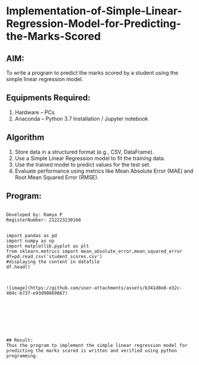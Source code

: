 # Implementation-of-Simple-Linear-Regression-Model-for-Predicting-the-Marks-Scored

## AIM:
To write a program to predict the marks scored by a student using the simple linear regression model.

## Equipments Required:
1. Hardware – PCs
2. Anaconda – Python 3.7 Installation / Jupyter notebook

## Algorithm
1. Store data in a structured format (e.g., CSV, DataFrame).
2. Use a Simple Linear Regression model to fit the training data.
3. Use the trained model to predict values for the test set.
4. Evaluate performance using metrics like Mean Absolute Error (MAE) and Root Mean Squared Error (RMSE).

## Program:
```

Developed by: Ramya P
RegisterNumber: 212223230168


import pandas as pd
import numpy as np
import matplotlib.pyplot as plt
from sklearn.metrics import mean_absolute_error,mean_squared_error
df=pd.read_csv('student_scores.csv')
#displaying the content in datafile
df.head()



![image](https://github.com/user-attachments/assets/b341d8e8-e32c-404c-b737-e93d98669867)








## Result:
Thus the program to implement the simple linear regression model for predicting the marks scored is written and verified using python programming.

